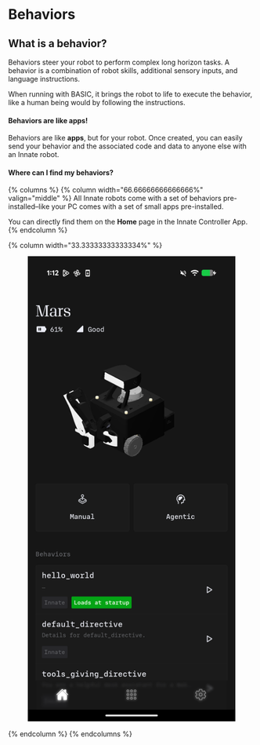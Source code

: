 # Behaviors

## What is a behavior?

Behaviors steer your robot to perform complex long horizon tasks. A behavior is a combination of robot skills, additional sensory inputs, and language instructions.

When running with BASIC, it brings the robot to life to execute the behavior, like a human being would by following the instructions.



#### Behaviors are like apps!

Behaviors are like **apps**, but for your robot. Once created, you can easily send your behavior and the associated code and data to anyone else with an Innate robot.

#### Where can I find my behaviors?



{% columns %}
{% column width="66.66666666666666%" valign="middle" %}
All Innate robots come with a set of behaviors pre-installed–like your PC comes with a set of small apps pre-installed.&#x20;

You can directly find them on the **Home** page in the Innate Controller App.
{% endcolumn %}

{% column width="33.33333333333334%" %}
<div data-with-frame="true"><figure><img src="../../.gitbook/assets/Screenshot_20251021-131238.png" alt=""><figcaption></figcaption></figure></div>


{% endcolumn %}
{% endcolumns %}





